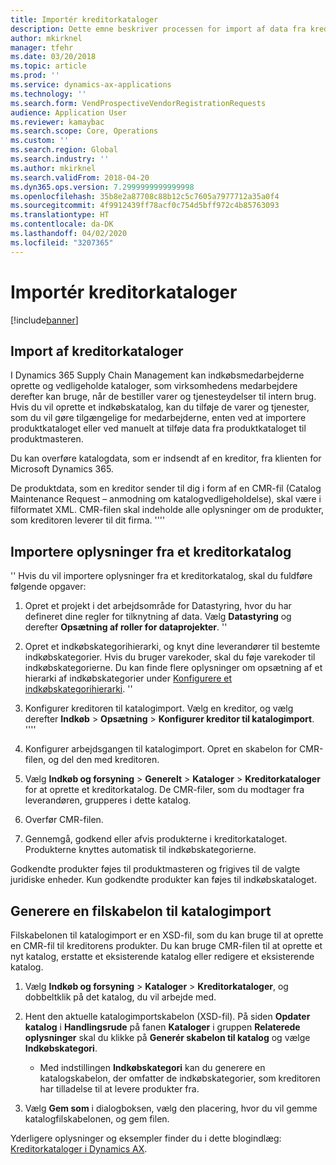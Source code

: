 ```yaml
---
title: Importér kreditorkataloger
description: Dette emne beskriver processen for import af data fra kreditorkataloget.
author: mkirknel
manager: tfehr
ms.date: 03/20/2018
ms.topic: article
ms.prod: ''
ms.service: dynamics-ax-applications
ms.technology: ''
ms.search.form: VendProspectiveVendorRegistrationRequests
audience: Application User
ms.reviewer: kamaybac
ms.search.scope: Core, Operations
ms.custom: ''
ms.search.region: Global
ms.search.industry: ''
ms.author: mkirknel
ms.search.validFrom: 2018-04-20
ms.dyn365.ops.version: 7.2999999999999998
ms.openlocfilehash: 35b8e2a87708c88b12c5c7605a7977712a35a0f4
ms.sourcegitcommit: 4f9912439ff78acf0c754d5bff972c4b85763093
ms.translationtype: HT
ms.contentlocale: da-DK
ms.lasthandoff: 04/02/2020
ms.locfileid: "3207365"
---
```

# <a name="import-vendor-catalogs"></a>Importér kreditorkataloger
[!include[banner](../includes/banner.md)]

## <a name="vendor-catalogs-import"></a>Import af kreditorkataloger

I Dynamics 365 Supply Chain Management kan indkøbsmedarbejderne oprette og vedligeholde kataloger, som virksomhedens medarbejdere derefter kan bruge, når de bestiller varer og tjenesteydelser til intern brug. Hvis du vil oprette et indkøbskatalog, kan du tilføje de varer og tjenester, som du vil gøre tilgængelige for medarbejderne, enten ved at importere produktkataloget eller ved manuelt at tilføje data fra produktkataloget til produktmasteren. 

Du kan overføre katalogdata, som er indsendt af en kreditor, fra klienten for Microsoft Dynamics 365.

De produktdata, som en kreditor sender til dig i form af en CMR-fil (Catalog Maintenance Request – anmodning om katalogvedligeholdelse), skal være i filformatet XML. CMR-filen skal indeholde alle oplysninger om de produkter, som kreditoren leverer til dit firma.
''''
## <a name="import-vendor-catalog-data"></a>Importere oplysninger fra et kreditorkatalog
'' Hvis du vil importere oplysninger fra et kreditorkatalog, skal du fuldføre følgende opgaver:

1.  Opret et projekt i det arbejdsområde for Datastyring, hvor du har defineret dine regler for tilknytning af data. Vælg **Datastyring** og derefter **Opsætning af roller for dataprojekter**. 
    ''
2.  Opret et indkøbskategorihierarki, og knyt dine leverandører til bestemte indkøbskategorier. Hvis du bruger varekoder, skal du føje varekoder til indkøbskategorierne. Du kan finde flere oplysninger om opsætning af et hierarki af indkøbskategorier under [Konfigurere et indkøbskategorihierarki](../procurement/tasks/set-up-procurement-category-hierarchy.md).
    ''
3.  Konfigurer kreditoren til katalogimport. Vælg en kreditor, og vælg derefter **Indkøb** > **Opsætning** > **Konfigurer kreditor til katalogimport**.
''''
4.  Konfigurer arbejdsgangen til katalogimport. Opret en skabelon for CMR-filen, og del den med kreditoren.

5.  Vælg **Indkøb og forsyning** \> **Generelt** \> **Kataloger** \> **Kreditorkataloger** for at oprette et kreditorkatalog. De CMR-filer, som du modtager fra leverandøren, grupperes i dette katalog. 

6.  Overfør CMR-filen.

7.  Gennemgå, godkend eller afvis produkterne i kreditorkataloget. Produkterne knyttes automatisk til indkøbskategorierne. 
    
Godkendte produkter føjes til produktmasteren og frigives til de valgte juridiske enheder. Kun godkendte produkter kan føjes til indkøbskataloget.

## <a name="generate-a-catalog-import-file-template"></a>Generere en filskabelon til katalogimport

Filskabelonen til katalogimport er en XSD-fil, som du kan bruge til at oprette en CMR-fil til kreditorens produkter. Du kan bruge CMR-filen til at oprette et nyt katalog, erstatte et eksisterende katalog eller redigere et eksisterende katalog.

1.  Vælg **Indkøb og forsyning** \> **Kataloger** \> **Kreditorkataloger**, og dobbeltklik på det katalog, du vil arbejde med.

2.  Hent den aktuelle katalogimportskabelon (XSD-fil). På siden **Opdater katalog** i **Handlingsrude** på fanen **Kataloger** i gruppen **Relaterede oplysninger** skal du klikke på **Generér skabelon til katalog** og vælge **Indkøbskategori**.

    -   Med indstillingen **Indkøbskategori** kan du generere en katalogskabelon, der omfatter de indkøbskategorier, som kreditoren har tilladelse til at levere produkter fra.

3. Vælg **Gem som** i dialogboksen, vælg den placering, hvor du vil gemme katalogfilskabelonen, og gem filen.

Yderligere oplysninger og eksempler finder du i dette blogindlæg: [Kreditorkataloger i Dynamics AX](https://blogs.msdn.microsoft.com/dynamicsaxscm/2016/05/25/vendor-catalogs-in-dynamics-ax/).
